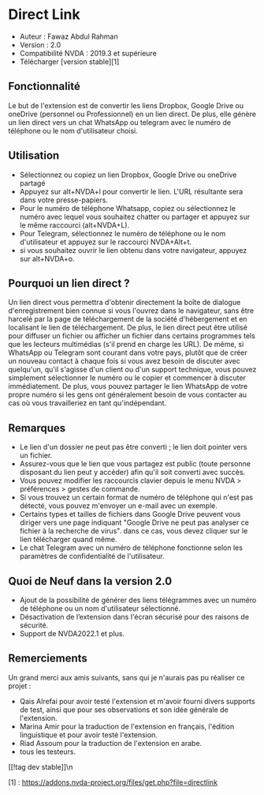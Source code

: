 ﻿# Direct Link #

- Auteur : Fawaz Abdul Rahman
- Version : 2.0
- Compatibilité NVDA : 2019.3 et supérieure
- Télécharger [version stable][1]

## Fonctionnalité
Le but de l'extension est de convertir les liens Dropbox, Google Drive ou oneDrive (personnel ou Professionnel) en un lien direct. De plus, elle génère un lien direct vers un chat WhatsApp ou telegram avec le numéro de téléphone ou le nom d'utilisateur choisi.

## Utilisation
- Sélectionnez ou copiez un lien Dropbox, Google Drive ou oneDrive partagé
- Appuyez sur alt+NVDA+l pour convertir le lien. L'URL résultante sera dans votre presse-papiers.
- Pour le numéro de téléphone Whatsapp, copiez ou sélectionnez le numéro avec lequel vous souhaitez chatter ou partager et appuyez sur le même raccourci (alt+NVDA+L).
- Pour Telegram, sélectionnez le numéro de téléphone ou le nom d'utilisateur et appuyez sur le raccourci NVDA+Alt+t.
- si vous souhaitez ouvrir le lien obtenu dans votre navigateur, appuyez sur alt+NVDA+o.

## Pourquoi un lien direct ?
Un lien direct vous permettra d'obtenir directement la boîte de dialogue d'enregistrement bien connue si vous l'ouvrez dans le navigateur, sans être harcelé par la page de téléchargement de la société d'hébergement et en localisant le lien de téléchargement.
De plus, le lien direct peut être utilisé pour diffuser un fichier ou afficher un fichier dans certains programmes tels que les lecteurs multimédias (s'il prend en charge les URL).
De même, si WhatsApp ou Telegram sont courant dans votre pays, plutôt que de créer un nouveau contact à chaque fois si vous avez besoin de discuter avec quelqu'un, qu'il s'agisse d'un client ou d'un support technique, vous pouvez simplement sélectionner le numéro ou le copier et commencer à discuter immédiatement.
De plus, vous pouvez partager le lien WhatsApp de votre propre numéro si les gens ont généralement besoin de vous contacter au cas où vous travailleriez en tant qu'indépendant.

## Remarques
- Le lien d'un dossier ne peut pas être converti ; le lien doit pointer vers un fichier.
- Assurez-vous que le lien que vous partagez est public (toute personne disposant du lien peut y accéder) afin qu'il soit converti avec succès.
- Vous pouvez modifier les raccourcis clavier depuis le menu NVDA > préférences > gestes de commande.
- Si vous trouvez un certain format de numéro de téléphone qui n'est pas détecté, vous pouvez m'envoyer un e-mail avec un exemple.
- Certains types et tailles de fichiers dans Google Drive peuvent vous diriger vers une page indiquant "Google Drive ne peut pas analyser ce fichier à la recherche de virus". dans ce cas, vous devez cliquer sur le lien télécharger quand même.
- Le chat Telegram avec un numéro de téléphone fonctionne selon les paramètres de confidentialité de l'utilisateur.

## Quoi de Neuf dans la version 2.0
- Ajout de la possibilité de générer des liens télégrammes avec un numéro de téléphone ou un nom d'utilisateur sélectionné.
- Désactivation de l’extension dans l'écran sécurisé pour des raisons de sécurité.
- Support de NVDA2022.1 et plus.

## Remerciements
Un grand merci aux amis suivants, sans qui je n'aurais pas pu réaliser ce projet :
- Qais Alrefai pour avoir testé l'extension et m'avoir fourni divers supports de test, ainsi que pour ses observations et son idée générale de l'extension.
- Marina Amir pour la traduction de l'extension en français, l'édition linguistique et pour avoir testé l'extension.
- Riad Assoum pour la traduction de l'extension en arabe.
- tous les testeurs.

[[!tag dev stable]]\n

[1] : https://addons.nvda-project.org/files/get.php?file=directlink
